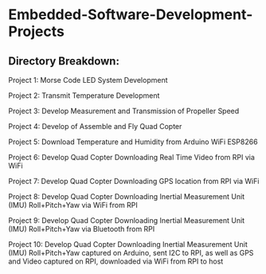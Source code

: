 # Embedded-Software-Development-Projects
## Directory Breakdown:
Project 1: Morse Code LED System Development

Project 2: Transmit Temperature Development

Project 3: Develop  Measurement and Transmission of Propeller Speed

Project 4: Develop of Assemble and Fly Quad Copter

Project 5: Download Temperature and Humidity from Arduino WiFi ESP8266

Project 6: Develop Quad Copter Downloading Real Time Video from RPI via WiFi

Project 7: Develop Quad Copter Downloading GPS location from RPI via WiFi

Project 8: Develop Quad Copter Downloading Inertial Measurement Unit (IMU) Roll+Pitch+Yaw via WiFi from RPI

Project 9: Develop Quad Copter Downloading Inertial Measurement Unit (IMU) Roll+Pitch+Yaw via Bluetooth from RPI

Project 10: Develop Quad Copter Downloading Inertial Measurement Unit (IMU) Roll+Pitch+Yaw captured on Arduino, sent I2C to RPI, as well as GPS and Video captured on RPI, downloaded via WiFi from RPI to host
